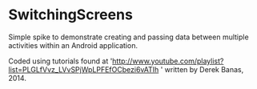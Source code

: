 SwitchingScreens
================

Simple spike to demonstrate creating and passing data between multiple activities within an Android application.

Coded using tutorials found at 'http://www.youtube.com/playlist?list=PLGLfVvz_LVvSPjWpLPFEfOCbezi6vATIh ' 
written by Derek Banas, 2014.
